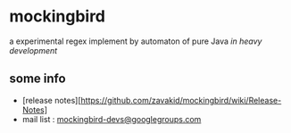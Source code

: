 # mockingbird

a experimental regex implement by automaton of pure Java *in heavy development*

## some info
* [release notes][https://github.com/zavakid/mockingbird/wiki/Release-Notes]
* mail list : mockingbird-devs@googlegroups.com
